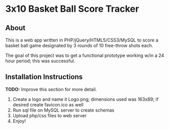 3x10 Basket Ball Score Tracker
==============================


## About ##
This is a web app written in PHP/jQuery/HTML5/CSS3/MySQL to score a basket ball game designated by 3 rounds of 10 free-throw shots each.

The goal of this project was to get a functional prototype working w/in a 24 hour period; this was successful.

## Installation Instructions ##
**TODO:** Improve this section for more detail.

1. Create a logo and name it Logo.png; dimensions used was 163x89; if desired create favicon.ico as well
2. Run sql file on MySQL server to create schemas
3. Upload php/css files to web server
4. Enjoy!